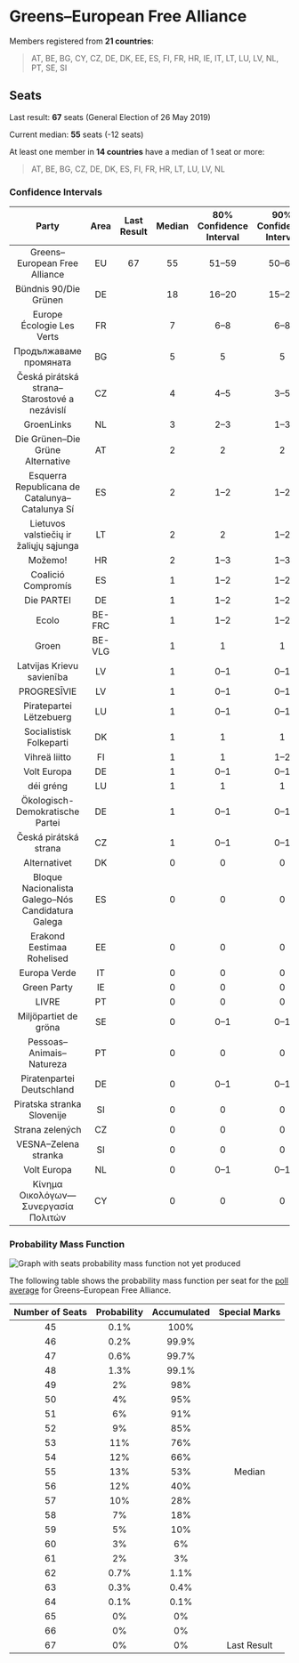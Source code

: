# Greens–European Free Alliance

Members registered from **21 countries**:

> AT, BE, BG, CY, CZ, DE, DK, EE, ES, FI, FR, HR, IE, IT, LT, LU, LV, NL, PT, SE, SI

## Seats

Last result: **67** seats (General Election of 26 May 2019)

Current median: **55** seats (-12 seats)

At least one member in **14 countries** have a median of 1 seat or more:

> AT, BE, BG, CZ, DE, DK, ES, FI, FR, HR, LT, LU, LV, NL

### Confidence Intervals

| Party | Area | Last Result | Median | 80% Confidence Interval | 90% Confidence Interval | 95% Confidence Interval | 99% Confidence Interval |
|:-----:|:----:|:-----------:|:------:|:-----------------------:|:-----------------------:|:-----------------------:|:-----------------------:|
| Greens–European Free Alliance | EU | 67 | 55 | 51–59 | 50–60 | 49–61 | 47–62 |
| Bündnis 90/Die Grünen | DE | | 18 | 16–20 | 15–21 | 15–21 | 14–22 |
| Europe Écologie Les Verts | FR | | 7 | 6–8 | 6–8 | 6–8 | 5–8 |
| Продължаваме промяната | BG | | 5 | 5 | 5 | 5 | 5 |
| Česká pirátská strana–Starostové a nezávislí | CZ | | 4 | 4–5 | 3–5 | 3–5 | 3–5 |
| GroenLinks | NL | | 3 | 2–3 | 1–3 | 1–3 | 1–4 |
| Die Grünen–Die Grüne Alternative | AT | | 2 | 2 | 2 | 1–2 | 1–3 |
| Esquerra Republicana de Catalunya–Catalunya Sí | ES | | 2 | 1–2 | 1–2 | 1–2 | 1–3 |
| Lietuvos valstiečių ir žaliųjų sąjunga | LT | | 2 | 2 | 1–2 | 1–2 | 1–3 |
| Možemo! | HR | | 2 | 1–3 | 1–3 | 1–3 | 1–3 |
| Coalició Compromís | ES | | 1 | 1–2 | 1–2 | 1–2 | 0–3 |
| Die PARTEI | DE | | 1 | 1–2 | 1–2 | 1–2 | 1–3 |
| Ecolo | BE-FRC | | 1 | 1–2 | 1–2 | 1–2 | 1–2 |
| Groen | BE-VLG | | 1 | 1 | 1 | 1 | 1 |
| Latvijas Krievu savienība | LV | | 1 | 0–1 | 0–1 | 0–1 | 0–1 |
| PROGRESĪVIE | LV | | 1 | 0–1 | 0–1 | 0–1 | 0–1 |
| Piratepartei Lëtzebuerg | LU | | 1 | 0–1 | 0–1 | 0–1 | 0–1 |
| Socialistisk Folkeparti | DK | | 1 | 1 | 1 | 1–2 | 1–2 |
| Vihreä liitto | FI | | 1 | 1 | 1–2 | 1–2 | 1–2 |
| Volt Europa | DE | | 1 | 0–1 | 0–1 | 0–1 | 0–1 |
| déi gréng | LU | | 1 | 1 | 1 | 1 | 0–1 |
| Ökologisch-Demokratische Partei | DE | | 1 | 0–1 | 0–1 | 0–1 | 0–1 |
| Česká pirátská strana | CZ | | 1 | 0–1 | 0–1 | 0–1 | 0–1 |
| Alternativet | DK | | 0 | 0 | 0 | 0 | 0 |
| Bloque Nacionalista Galego–Nós Candidatura Galega | ES | | 0 | 0 | 0 | 0 | 0–1 |
| Erakond Eestimaa Rohelised | EE | | 0 | 0 | 0 | 0 | 0 |
| Europa Verde | IT | | 0 | 0 | 0 | 0 | 0 |
| Green Party | IE | | 0 | 0 | 0 | 0 | 0 |
| LIVRE | PT | | 0 | 0 | 0 | 0 | 0–1 |
| Miljöpartiet de gröna | SE | | 0 | 0–1 | 0–1 | 0–1 | 0–1 |
| Pessoas–Animais–Natureza | PT | | 0 | 0 | 0 | 0 | 0 |
| Piratenpartei Deutschland | DE | | 0 | 0–1 | 0–1 | 0–1 | 0–1 |
| Piratska stranka Slovenije | SI | | 0 | 0 | 0 | 0 | 0 |
| Strana zelených | CZ | | 0 | 0 | 0 | 0 | 0 |
| VESNA–Zelena stranka | SI | | 0 | 0 | 0 | 0 | 0 |
| Volt Europa | NL | | 0 | 0–1 | 0–1 | 0–1 | 0–2 |
| Κίνημα Οικολόγων—Συνεργασία Πολιτών | CY | | 0 | 0 | 0 | 0 | 0 |

### Probability Mass Function

![Graph with seats probability mass function not yet produced](average-2022-05-31-seats-pmf-greens–europeanfreealliance.png "Seats Probability Mass Function")

The following table shows the probability mass function per seat for the [poll average](average-2022-05-31.html) for Greens–European Free Alliance.

| Number of Seats | Probability | Accumulated | Special Marks |
|:---------------:|:-----------:|:-----------:|:-------------:|
| 45 | 0.1% | 100% |  |
| 46 | 0.2% | 99.9% |  |
| 47 | 0.6% | 99.7% |  |
| 48 | 1.3% | 99.1% |  |
| 49 | 2% | 98% |  |
| 50 | 4% | 95% |  |
| 51 | 6% | 91% |  |
| 52 | 9% | 85% |  |
| 53 | 11% | 76% |  |
| 54 | 12% | 66% |  |
| 55 | 13% | 53% | Median |
| 56 | 12% | 40% |  |
| 57 | 10% | 28% |  |
| 58 | 7% | 18% |  |
| 59 | 5% | 10% |  |
| 60 | 3% | 6% |  |
| 61 | 2% | 3% |  |
| 62 | 0.7% | 1.1% |  |
| 63 | 0.3% | 0.4% |  |
| 64 | 0.1% | 0.1% |  |
| 65 | 0% | 0% |  |
| 66 | 0% | 0% |  |
| 67 | 0% | 0% | Last Result |



